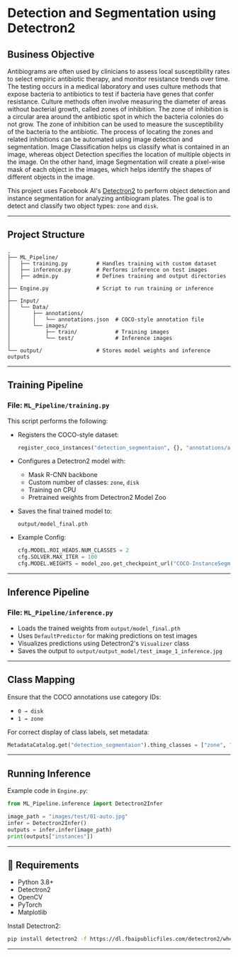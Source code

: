 
# Detection and Segmentation using Detectron2

## Business Objective

Antibiograms are often used by clinicians to assess local susceptibility rates to select
empiric antibiotic therapy, and monitor resistance trends over time. The testing occurs
in a medical laboratory and uses culture methods that expose bacteria to antibiotics
to test if bacteria have genes that confer resistance. Culture methods often involve
measuring the diameter of areas without bacterial growth, called zones of inhibition.
The zone of inhibition is a circular area around the antibiotic spot in which the bacteria
colonies do not grow. The zone of inhibition can be used to measure the susceptibility
of the bacteria to the antibiotic. The process of locating the zones and related
inhibitions can be automated using image detection and segmentation.
Image Classification helps us classify what is contained in an image, whereas object
Detection specifies the location of multiple objects in the image. On the other hand,
image Segmentation will create a pixel-wise mask of each object in the images, which
helps identify the shapes of different objects in the image.

This project uses Facebook AI's [Detectron2](https://github.com/facebookresearch/detectron2) to perform object detection and instance segmentation for analyzing antibiogram plates. The goal is to detect and classify two object types: `zone` and `disk`.

---

## Project Structure

```
.
├── ML_Pipeline/
│   ├── training.py         # Handles training with custom dataset
│   ├── inference.py        # Performs inference on test images
│   ├── admin.py            # Defines training and output directories
│
├── Engine.py               # Script to run training or inference
│
├── Input/
│   └── Data/
│       ├── annotations/
│       │   └── annotations.json  # COCO-style annotation file
│       └── images/
│           ├── train/            # Training images
│           └── test/             # Inference images
│
└── output/                 # Stores model weights and inference outputs

```

---

## Training Pipeline

### File: `ML_Pipeline/training.py`

This script performs the following:

- Registers the COCO-style dataset:
  ```python
  register_coco_instances("detection_segmentaion", {}, "annotations/annotations.json", "images/train")
  ```

- Configures a Detectron2 model with:
  - Mask R-CNN backbone
  - Custom number of classes: `zone`, `disk`
  - Training on CPU
  - Pretrained weights from Detectron2 Model Zoo

- Saves the final trained model to:
  ```
  output/model_final.pth
  ```

- Example Config:
  ```python
  cfg.MODEL.ROI_HEADS.NUM_CLASSES = 2
  cfg.SOLVER.MAX_ITER = 100
  cfg.MODEL.WEIGHTS = model_zoo.get_checkpoint_url("COCO-InstanceSegmentation/mask_rcnn_R_50_FPN_3x.yaml")
  ```

---

## Inference Pipeline

### File: `ML_Pipeline/inference.py`

- Loads the trained weights from `output/model_final.pth`
- Uses `DefaultPredictor` for making predictions on test images
- Visualizes predictions using Detectron2's `Visualizer` class
- Saves the output to `output/output_model/test_image_1_inference.jpg`

---

## Class Mapping

Ensure that the COCO annotations use category IDs:
- `0 → disk`
- `1 → zone`

For correct display of class labels, set metadata:

```python
MetadataCatalog.get("detection_segmentaion").thing_classes = ["zone", "disk"]
```

---

## Running Inference

Example code in `Engine.py`:

```python
from ML_Pipeline.inference import Detectron2Infer

image_path = "images/test/01-auto.jpg"
infer = Detectron2Infer()
outputs = infer.infer(image_path)
print(outputs["instances"])
```

---

## 🚀 Requirements

- Python 3.8+
- Detectron2
- OpenCV
- PyTorch
- Matplotlib

Install Detectron2:
```bash
pip install detectron2 -f https://dl.fbaipublicfiles.com/detectron2/wheels/cu118/torch2.0/index.html
```

---
